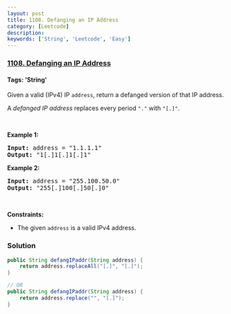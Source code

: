 ```yaml
---
layout: post
title: 1108. Defanging an IP Address
category: [Leetcode]
description: 
keywords: ['String', 'Leetcode', 'Easy']
---
```

### [1108. Defanging an IP Address](https://leetcode.com/problems/defanging-an-ip-address)

#### Tags: 'String'

<div class="content__u3I1 question-content__JfgR"><div><p>Given a valid (IPv4) IP <code>address</code>, return a defanged version of that IP address.</p>
<p>A <em>defanged IP address</em> replaces every period <code>"."</code> with <code>"[.]"</code>.</p>
<p> </p>
<p><strong>Example 1:</strong></p>
<pre><strong>Input:</strong> address = "1.1.1.1"
<strong>Output:</strong> "1[.]1[.]1[.]1"
</pre><p><strong>Example 2:</strong></p>
<pre><strong>Input:</strong> address = "255.100.50.0"
<strong>Output:</strong> "255[.]100[.]50[.]0"
</pre>
<p> </p>
<p><strong>Constraints:</strong></p>
<ul>
<li>The given <code>address</code> is a valid IPv4 address.</li>
</ul></div></div>

### Solution
```java
public String defangIPaddr(String address) {
    return address.replaceAll("[.]", "[.]");
}

// OR
public String defangIPaddr(String address) {
    return address.replace("", "[.]");
}
```